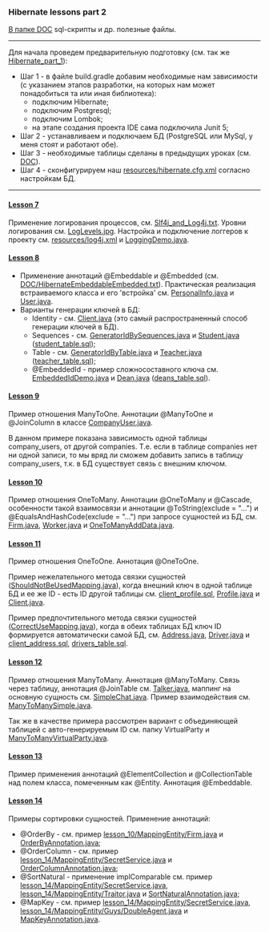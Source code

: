 ### Hibernate lessons part 2

[В папке DOC](https://github.com/JcoderPaul/Hibernate_Lessons/tree/master/Hibernate_part_2/DOC) sql-скрипты и др. полезные файлы.

------------------------------------------------------------------------------------
Для начала проведем предварительную подготовку (см. так же [Hibernate_part_1](https://github.com/JcoderPaul/Hibernate_Lessons/tree/master/Hibernate_part_1)):
- Шаг 1 - в файле build.gradle добавим необходимые нам зависимости (с указанием этапов разработки, на которых нам может понадобиться та или иная библиотека):
    - подключим Hibernate;
    - подключим Postgresql;
    - подключим Lombok;
    - на этапе создания проекта IDE сама подключила Junit 5;
- Шаг 2 - устанавливаем и подключаем БД (PostgreSQL или MySql, у меня стоят и работают обе).
- Шаг 3 - необходимые таблицы сделаны в предыдущих уроках (см. [DOC](https://github.com/JcoderPaul/Hibernate_Lessons/tree/master/Hibernate_part_1/DOC)).
- Шаг 4 - сконфигурируем наш [resources/hibernate.cfg.xml](https://github.com/JcoderPaul/Hibernate_Lessons/blob/master/Hibernate_part_2/src/main/resources/hibernate.cfg.xml) согласно настройкам БД.
------------------------------------------------------------------------------------

#### [Lesson 7](https://github.com/JcoderPaul/Hibernate_Lessons/tree/master/Hibernate_part_2/src/main/java/oldboy/lesson_7)
Применение логирования процессов, см. [Slf4j_and_Log4j.txt](https://github.com/JcoderPaul/Hibernate_Lessons/blob/master/Hibernate_part_2/DOC/Slf4j_and_Log4j.txt). Уровни логирования см. [LogLevels.jpg](https://github.com/JcoderPaul/Hibernate_Lessons/blob/master/Hibernate_part_2/DOC/LogLevels.jpg). Настройка и подключение логгеров к проекту см. [resources/log4j.xml](https://github.com/JcoderPaul/Hibernate_Lessons/blob/master/Hibernate_part_2/src/main/resources/log4j.xml) и [LoggingDemo.java](https://github.com/JcoderPaul/Hibernate_Lessons/blob/master/Hibernate_part_2/src/main/java/oldboy/lesson_7/LoggingDemo.java). 

#### [Lesson 8](https://github.com/JcoderPaul/Hibernate_Lessons/tree/master/Hibernate_part_2/src/main/java/oldboy/lesson_8)
- Применение аннотаций @Embeddable и @Embedded (см. [DOC/HibernateEmbeddableEmbedded.txt](https://github.com/JcoderPaul/Hibernate_Lessons/blob/master/Hibernate_part_2/DOC/HibernateEmbeddableEmbedded.txt)). Практическая реализация встраиваемого класса и его 'встройка' см. [PersonalInfo.java](https://github.com/JcoderPaul/Hibernate_Lessons/blob/master/Hibernate_part_2/src/main/java/oldboy/entity/accessory/PersonalInfo.java) и [User.java](https://github.com/JcoderPaul/Hibernate_Lessons/blob/master/Hibernate_part_2/src/main/java/oldboy/entity/User.java).
- Варианты генерации ключей в БД:
  - Identity - см. [Client.java](https://github.com/JcoderPaul/Hibernate_Lessons/blob/master/Hibernate_part_2/src/main/java/oldboy/entity/Client.java) (это самый распространенный способ генерации ключей в БД).
  - Sequences - см. [GeneratorIdBySequences.java](https://github.com/JcoderPaul/Hibernate_Lessons/blob/master/Hibernate_part_2/src/main/java/oldboy/lesson_8/GeneratorIdBySequences.java) и [Student.java](https://github.com/JcoderPaul/Hibernate_Lessons/blob/master/Hibernate_part_2/src/main/java/oldboy/lesson_8/EntityDemo/Student.java) ([student_table.sql](https://github.com/JcoderPaul/Hibernate_Lessons/blob/master/Hibernate_part_2/DOC/Lasson_8_SQL_Scripts/student_table.sql));
  - Table - см. [GeneratorIdByTable.java](https://github.com/JcoderPaul/Hibernate_Lessons/blob/master/Hibernate_part_2/src/main/java/oldboy/lesson_8/GeneratorIdByTable.java) и [Teacher.java](https://github.com/JcoderPaul/Hibernate_Lessons/blob/master/Hibernate_part_2/src/main/java/oldboy/lesson_8/EntityDemo/Teacher.java) ([teacher_table.sql](https://github.com/JcoderPaul/Hibernate_Lessons/blob/master/Hibernate_part_2/DOC/Lasson_8_SQL_Scripts/teacher_table.sql));
  - @EmbeddedId - пример сложносоставного ключа см. [EmbeddedIdDemo.java](https://github.com/JcoderPaul/Hibernate_Lessons/blob/master/Hibernate_part_2/src/main/java/oldboy/lesson_8/EmbeddedIdDemo.java) и [Dean.java](https://github.com/JcoderPaul/Hibernate_Lessons/blob/master/Hibernate_part_2/src/main/java/oldboy/lesson_8/EntityDemo/Dean.java) ([deans_table.sql](https://github.com/JcoderPaul/Hibernate_Lessons/blob/master/Hibernate_part_2/DOC/Lasson_8_SQL_Scripts/deans_table.sql)). 

#### [Lesson 9](https://github.com/JcoderPaul/Hibernate_Lessons/tree/master/Hibernate_part_2/src/main/java/oldboy/lesson_9)
Пример отношения ManyToOne. Аннотации @ManyToOne и @JoinColumn в классе [CompanyUser.java](https://github.com/JcoderPaul/Hibernate_Lessons/blob/master/Hibernate_part_2/src/main/java/oldboy/lesson_9/MappingEntity/CompanyUser.java). 

В данном примере показана зависимость одной таблицы company_users, от другой companies. Т.е. если в таблице companies нет ни одной записи, то мы вряд ли сможем добавить запись в таблицу company_users, т.к. в БД существует связь с внешним ключом.

#### [Lesson 10](https://github.com/JcoderPaul/Hibernate_Lessons/tree/master/Hibernate_part_2/src/main/java/oldboy/lesson_10)
Пример отношения OneToMany. Аннотации @OneToMany и @Cascade, особенности такой взаимосвязи и аннотации @ToString(exclude = "...") и @EqualsAndHashCode(exclude = "...") при запросе сущностей из БД, см. [Firm.java](https://github.com/JcoderPaul/Hibernate_Lessons/blob/master/Hibernate_part_2/src/main/java/oldboy/lesson_10/MappingEntity/Firm.java), [Worker.java](https://github.com/JcoderPaul/Hibernate_Lessons/blob/master/Hibernate_part_2/src/main/java/oldboy/lesson_10/MappingEntity/Worker.java) и [OneToManyAddData.java](https://github.com/JcoderPaul/Hibernate_Lessons/blob/master/Hibernate_part_2/src/main/java/oldboy/lesson_10/OneToManyAddData.java).  

#### [Lesson 11](https://github.com/JcoderPaul/Hibernate_Lessons/tree/master/Hibernate_part_2/src/main/java/oldboy/lesson_11)
Пример отношения OneToOne. Аннотация @OneToOne. 

Пример нежелательного метода связки сущностей ([ShouldNotBeUsedMapping.java](https://github.com/JcoderPaul/Hibernate_Lessons/blob/master/Hibernate_part_2/src/main/java/oldboy/lesson_11/ShouldNotBeUsedMapping.java)), когда внешний ключ в одной таблице БД и ее же ID - есть ID другой таблицы см. [сlient_profile.sql](https://github.com/JcoderPaul/Hibernate_Lessons/blob/master/Hibernate_part_2/DOC/Lasson_11_SQL_Scripts/%D1%81lient_profile.sql), [Profile.java](https://github.com/JcoderPaul/Hibernate_Lessons/blob/master/Hibernate_part_2/src/main/java/oldboy/entity/Profile.java) и [Client.java](https://github.com/JcoderPaul/Hibernate_Lessons/blob/master/Hibernate_part_2/src/main/java/oldboy/entity/Client.java).

Пример предпочтительного метода связки сущностей ([CorrectUseMapping.java](https://github.com/JcoderPaul/Hibernate_Lessons/blob/master/Hibernate_part_2/src/main/java/oldboy/lesson_11/CorrectUseMapping.java)), когда в обеих таблицах БД ключ ID формируется автоматически самой БД, см. [Address.java](https://github.com/JcoderPaul/Hibernate_Lessons/blob/master/Hibernate_part_2/src/main/java/oldboy/lesson_11/MappingEntity/Address.java), [Driver.java](https://github.com/JcoderPaul/Hibernate_Lessons/blob/master/Hibernate_part_2/src/main/java/oldboy/lesson_11/MappingEntity/Driver.java) и [client_address.sql](https://github.com/JcoderPaul/Hibernate_Lessons/blob/master/Hibernate_part_2/DOC/Lasson_11_SQL_Scripts/client_address.sql), [drivers_table.sql](https://github.com/JcoderPaul/Hibernate_Lessons/blob/master/Hibernate_part_2/DOC/Lasson_11_SQL_Scripts/drivers_table.sql).  

#### [Lesson 12](https://github.com/JcoderPaul/Hibernate_Lessons/tree/master/Hibernate_part_2/src/main/java/oldboy/lesson_12)
Пример отношения ManyToMany. Аннотация @ManyToMany. Связь через таблицу, аннотация @JoinTable см. [Talker.java](https://github.com/JcoderPaul/Hibernate_Lessons/blob/master/Hibernate_part_2/src/main/java/oldboy/lesson_12/MappingEntity/SimpleChat/Talker.java), маппинг на основную сущность см. [SimpleChat.java](https://github.com/JcoderPaul/Hibernate_Lessons/blob/master/Hibernate_part_2/src/main/java/oldboy/lesson_12/MappingEntity/SimpleChat/SimpleChat.java). Пример взаимодействия см. [ManyToManySimple.java](https://github.com/JcoderPaul/Hibernate_Lessons/blob/master/Hibernate_part_2/src/main/java/oldboy/lesson_12/ManyToManySimple.java). 

Так же в качестве примера рассмотрен вариант с объединяющей таблицей с авто-генерируемым ID см. папку VirtualParty и [ManyToManyVirtualParty.java](https://github.com/JcoderPaul/Hibernate_Lessons/blob/master/Hibernate_part_2/src/main/java/oldboy/lesson_12/ManyToManyVirtualParty.java).

#### [Lesson 13](https://github.com/JcoderPaul/Hibernate_Lessons/tree/master/Hibernate_part_2/src/main/java/oldboy/lesson_13)
Пример применения аннотаций @ElementCollection и @CollectionTable над полем класса, помеченным как @Entity. Аннотация @Embeddable.

#### [Lesson 14](https://github.com/JcoderPaul/Hibernate_Lessons/tree/master/Hibernate_part_2/src/main/java/oldboy/lesson_14)
Примеры сортировки сущностей. Применение аннотаций:
- @OrderBy - см. пример [lesson_10/MappingEntity/Firm.java](https://github.com/JcoderPaul/Hibernate_Lessons/blob/master/Hibernate_part_2/src/main/java/oldboy/lesson_10/MappingEntity/Firm.java) и [OrderByAnnotation.java](https://github.com/JcoderPaul/Hibernate_Lessons/blob/master/Hibernate_part_2/src/main/java/oldboy/lesson_14/OrderByAnnotation.java);
- @OrderColumn - см. пример [lesson_14/MappingEntity/SecretService.java](https://github.com/JcoderPaul/Hibernate_Lessons/blob/master/Hibernate_part_2/src/main/java/oldboy/lesson_14/MappingEntity/SecretService.java) и [OrderColumnAnnotation.java](https://github.com/JcoderPaul/Hibernate_Lessons/blob/master/Hibernate_part_2/src/main/java/oldboy/lesson_14/OrderColumnAnnotation.java);
- @SortNatural - применение implComparable см. пример [lesson_14/MappingEntity/SecretService.java](https://github.com/JcoderPaul/Hibernate_Lessons/blob/master/Hibernate_part_2/src/main/java/oldboy/lesson_14/MappingEntity/SecretService.java), [lesson_14/MappingEntity/Traitor.java](https://github.com/JcoderPaul/Hibernate_Lessons/blob/master/Hibernate_part_2/src/main/java/oldboy/lesson_14/MappingEntity/Guys/Traitor.java) и [SortNaturalAnnotation.java](https://github.com/JcoderPaul/Hibernate_Lessons/blob/master/Hibernate_part_2/src/main/java/oldboy/lesson_14/SortNaturalAnnotation.java);
- @MapKey - см. пример [lesson_14/MappingEntity/SecretService.java](https://github.com/JcoderPaul/Hibernate_Lessons/blob/master/Hibernate_part_2/src/main/java/oldboy/lesson_14/MappingEntity/SecretService.java), [lesson_14/MappingEntity/Guys/DoubleAgent.java](https://github.com/JcoderPaul/Hibernate_Lessons/blob/master/Hibernate_part_2/src/main/java/oldboy/lesson_14/MappingEntity/Guys/DoubleAgent.java) и [MapKeyAnnotation.java](https://github.com/JcoderPaul/Hibernate_Lessons/blob/master/Hibernate_part_2/src/main/java/oldboy/lesson_14/MapKeyAnnotation.java).

